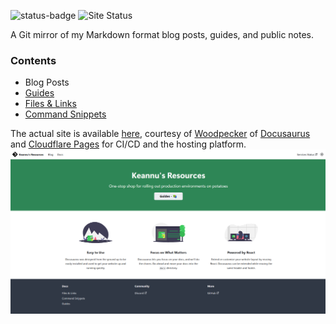 ![status-badge](https://woodpecker.06222001.xyz/api/badges/1/status.svg)
![Site Status](https://stats.keannu5.duckdns.org/api/badge/122/status)

A Git mirror of my Markdown format blog posts, guides, and public notes.
### Contents
- Blog Posts 
- [Guides](docs/Guides/Guides.md)
- [Files & Links](docs/Files%20&%20Links/Files%20&%20Links.md)
- [Command Snippets](docs/Command%20Snippets/Command%20Snippets.md)

The actual site is available [here](https://blog.06222001.xyz), courtesy of [Woodpecker](https://woodpecker.06222001.xyz/repos/1) of [Docusaurus](https://github.com/facebook/docusaurus) and [Cloudflare Pages](https://pages.cloudflare.com/) for CI/CD and the hosting platform.
![](_resources/README/6362558d697b5194e520d88cdab38fd6_MD5.jpeg)